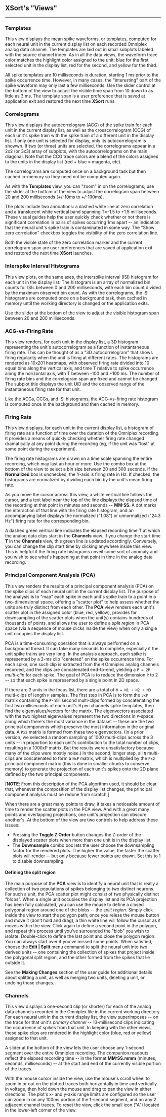 ## XSort's "Views"

----

### Templates

This view displays the mean spike waveforms, or templates, computed for each neural unit in the current display list
on each recorded Omniplex analog data channel. The templates are laid out in small subplots labeled with the source 
channel index. As in all the data views, the waveform trace color matches the highlight color assigned to the unit:
blue for the first selected unit in the display list, red for the second, and yellow for the third.

All spike templates are 10 milliseconds in duration, starting 1 ms prior to the spike occurrence time. However, in many
cases, the "interesting" part of the spike waveform may only last a few milliseconds. Use the slider control at the
bottom of the view to adjust the visible time span from 10 down to as little as 3 ms. The template span is a user
preference that is saved at application exit and restored the next time **XSort** runs.

### Correlograms

This view displays the autocorrelogram (ACG) of the spike train for each unit in the current display list, as well as 
the crosscorrelogram (CCG) of each unit's spike train with the spike train of a different unit in the display list. If 
only one unit is selected for display, only its autocorrelogram is showwn. If two (or three) units are selected, the 
correlograms appear in a 2x2 (or 3x3) array of subplots, with the autocorrelograms on the main diagonal. Note that
the CCG trace colors are a blend of the colors assigned to the units in the display list (red + blue = magenta, etc).

The correlograms are computed once on a background task but then cached in-memory so they need not be computed again.

As with the **Templates** view, you can "zoom" in on the correlograms; use the slider at the bottom of the view to 
adjust the correlogram span between 20 and 200 milliseconds (+/-10ms to +/-100ms).

The plots include two annoations: a dashed white line at zero correlation and a translucent white vertical
band spanning T=-1.5 to +1.5 milliseconds. These visual guides help the user quickly check whether or not there is 
significant correlation in pairs of spikes occurring 1ms apart -- an indication that the neural unit's spike train
is contaminated in some way. The "Show zero correlation" checkbox toggles the visibility of the zero correlation line.

Both the visible state of the zero correlation marker and the current correlogram span are user preferences that are
saved at application exit and restored the next time **XSort** launches.

### Interspike Interval Histograms

This view plots, on the same axes, the interspike interval (ISI) histogram for each unit in the display list. The 
histogram is an array of normalized bin counts for ISIs between 0 and 200 milliseconds, with each bin count divided by 
the maximum observed bin count. As with the correlograms, the ISI histograms are computed once on a background task, 
then cached in memory until the working directory is changed or the application exits.

Use the slider at the bottom of the view to adjust the visible histogram span between 20 and 200 milliseconds.

### ACG-vs-Firing Rate

This view renders, for each unit in the display list, a 3D histogram representing the unit's autocorrelogram as a 
function of instantaneous firing rate. This can be thought of as a "3D autocorrelogram" that shows firing regularity
when the unit is firing at different rates. The histograms are rendered as 10x201 heatmaps, with observed firing rate 
divided into 10 equal bins along the vertical axis, and time T relative to spike occurrence along the horizontal axis, 
with T between -100 and +100 ms. The number of firing rate bins and the correlogram span are fixed and cannot be 
changed. The subplot title displays the unit UID and the observed range of the instantaneous firing rate for that unit.

Like the ACGs, CCGs, and ISI histograms, the ACG-vs-firing rate histogram is computed once in the background and then
cached in memory.

### Firing Rate

This view displays, for each unit in the current display list, a histogram of firing rate as a function of time over the
duration of the Omniplex recording. It provides a means of quickly checking whether firing rate changed dramatically
at any point during the recording (eg, if the unit was "lost" at some point during the experiment).

The firing rate histograms are drawn on a time scale spanning the entire recording, which may last an hour or more.
Use the combo box at the bottom of the view to select a bin size between 20 and 300 seconds. If the **Normalized** box 
is unchecked, the Y-axis is firing rate in Hz. If checked, the histograms are normalized by dividing each bin by the
unit's mean firing rate.

As you move the cursor across this view, a white vertical line follows the cursor, and a text label near the top of
the line displays the elapsed time of the recording at that point in minutes and seconds -- **MM:SS**. A dot marks
the interaction of that line with the firing rate histogram, and an accompanying label displays the normalized ("1.08")
or unnormalized ("24.3 Hz") firing rate for the corresponding bin.

A dashed green vertical line indicates the elapsed recording time **T** at which the analog data clips start in the 
**Channels** view. If you change the start time **T** in the **Channels** view, this green line is updated accordingly. 
Conversely, you can change the clip start time by clicking anywhere inside this view. This is helpful if the firing
rate histograms unveil some sort of anomaly and you wish to see what's happening at that point in time in the analog 
data recording.

### Principal Component Analysis (PCA)

This view renders the results of a principal component analysis (PCA) on the spike clips of each neural unit in the
current display list. The purpose of the analysis is to "map" each spike in each unit's spike train to a point in a 
two-dimensional space, offering a "scatter plot" to help assess whether the units are truly distinct from each other.
The **PCA** view renders each unit's scatter plot in the assigned color (blue, red, yellow), provides for downsampling
of the scatter plots when the unit(s) contains hundreds of thousands of points, and allows the user to define a _split
region_ in PCA space (via a sequence of mouse clicks inside the view) when only a single unit occupies the display list.

PCA is a time-consuming operation that is always performed on a background thread. It can take many seconds to complete,
especially if the unit spike trains are very long. In the analysis approach, each spike is represented by a 2-ms clip 
"centered" on the spike occurrence time. For each spike, one such clip is extracted from the `M` Omniplex analog 
channels recorded, and the clips are concatenated end-to-end, yielding a `P = 2M` _multi-clip_ for each spike. The goal 
of PCA is to reduce the dimension `P` to 2 -- so that each spike is represented by a single point in 2D space.

If there are 3 units in the focus list, there are a total of `N = N1 + N2 + N3` multi-clips of length `P` samples. The
first step in PCA is to form the `3xP` matrix containing the `P`-millisecond multi-clips formed by concatenating the
first two milliseconds of each unit's `M` per-channels spike templates, then find the eigenvalues/vectors for the 
matrix. The eigenvectors associated with the two highest eigenvalues represent the two directions in `P`-space along 
which there's the most variance in the dataset -- these are the two principal components which preserve the most 
information in the original data. A `Px2` matrix is formed from these two eigenvectors. (In a prior version, we selected
a random sampling of 1000 multi-clips across the 3 units -- in proportion to each unit's contribution to the total 
number of clips, resulting in a 1000xP matrix. But the results were unsatisfactory because many of the clips were mostly
noise.) In the second, longer step, all `N` multi-clips are concatenated to form a `NxP` matrix, which is multiplied by 
the `Px2` principal component matrix (this is done in smaller chunks to conserve memory) to generate the projection of 
each unit's spikes onto the 2D plane defined by the two principal components.

[**NOTE**: From this description of the PCA algorithm used, it should be clear that, whenever the composition of the 
display list changes, the principal component analysis must be redone from scratch.]

When there are a great many points to draw, it takes a noticeable amount of time to render the scatter plots in the 
PCA view. And with a great many points and overlapping projections, one unit's projection can obscure another's. At the 
bottom of the view are two controls to help address these issues:
- Pressing the **Toggle Z Order** button changes the Z-order of the displayed scatter plots when more than one unit
is in the display list.
- The **Downsample** combo box lets the user choose the downsampling factor for the rendered plots. The higher the 
value, the faster the scatter plots will render -- but only because fewer points are drawn. Set this to 1 to disable
downsampling.

#### Defining the split region

The main purpose of the **PCA** view is to identify a neural unit that is really a collection of two populations of 
spikes belonging to two distinct neurons. For such a unit, the PCA scatter plot might consist of two physically distinct 
"blobs". When a single unit occupies the display list and its PCA projection has been fully calculated, you can use the
mouse to define a closed polygonal region around one of the blobs -- the _split region_. Simply click inside the view
to start the polygon path; once you relese the mouse button and move it (don't hold and drag), a thin white line will 
follow the cursor as it moves within the view. Click again to define a second point in the polygon, and repeat this 
process until you've surrounded the "blob" you wish to isolate. Double-click to define the last point and close the 
polygon region. You can always start over if you've missed some points. When satisfied, choose the **Edit | Split** menu
command to split the neural unit into two derived units -- one containing the collection of spikes that project inside 
the polygonal split region, and the other formed from the spikes that lie outside it.

See the **Making Changes** section of the user guide for additional details about splitting a unit, as well as merging
two units, deleting a unit, or undoing those changes.

### Channels

This view displays a one-second clip (or shorter) for each of the analog data channels recorded in the Omniplex file
in the current working directory. For each neural unit in the current display list, the view superimposes -- on the 
trace for that unit's _primary channel_ -- 10-millisecond clips indicating the occurrence of spikes from that unit. In 
keeping with the other views, these spike clips are rendered in the highlight color (blue, red or yellow) assigned to
that unit.

A slider at the bottom of the view lets the user choose any 1-second segment over the entire Omniplex recording. The
companion readouts reflect the elapsed recording time -- in the format **MM:SS.mmm** (minutes, seconds, milliseconds) --
at the start and end of the currently visible portion of the traces. 

With the mouse cursor inside the view, use the mouse's scroll wheel to zoom in or out on the plotted traces both 
horizontally in time and vertically in voltage, then hold down the mouse and drag to pan the view in either directions.
The plot's x- and y-axis range limits are configured so the user can zoom in on any 100ms portion of the 1-second 
segment, and on any 2 adjacent channel traces. To reset the view, click the small icon ("A") located in the lower-left 
corner of the view.


